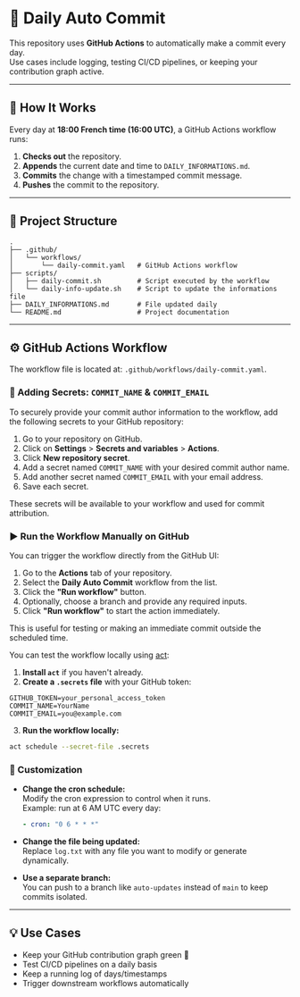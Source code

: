 # 🔄 Daily Auto Commit

This repository uses **GitHub Actions** to automatically make a commit every day.  
Use cases include logging, testing CI/CD pipelines, or keeping your contribution graph active.

---

## 🚀 How It Works

Every day at **18:00 French time (16:00 UTC)**, a GitHub Actions workflow runs:

1. **Checks out** the repository.
2. **Appends** the current date and time to `DAILY_INFORMATIONS.md`.
3. **Commits** the change with a timestamped commit message.
4. **Pushes** the commit to the repository.

---

## 📂 Project Structure

```
.
├── .github/
│   └── workflows/
│       └── daily-commit.yaml   # GitHub Actions workflow
├── scripts/
│   ├── daily-commit.sh         # Script executed by the workflow
│   └── daily-info-update.sh    # Script to update the informations file
├── DAILY_INFORMATIONS.md       # File updated daily
└── README.md                   # Project documentation
```

---

## ⚙️ GitHub Actions Workflow

The workflow file is located at: `.github/workflows/daily-commit.yaml`.

### 🔑 Adding Secrets: `COMMIT_NAME` & `COMMIT_EMAIL`

To securely provide your commit author information to the workflow, add the following secrets to your GitHub repository:

1. Go to your repository on GitHub.
2. Click on **Settings** > **Secrets and variables** > **Actions**.
3. Click **New repository secret**.
4. Add a secret named `COMMIT_NAME` with your desired commit author name.
5. Add another secret named `COMMIT_EMAIL` with your email address.
6. Save each secret.

These secrets will be available to your workflow and used for commit attribution.

### ▶️ Run the Workflow Manually on GitHub

You can trigger the workflow directly from the GitHub UI:

1. Go to the **Actions** tab of your repository.
2. Select the **Daily Auto Commit** workflow from the list.
3. Click the **"Run workflow"** button.
4. Optionally, choose a branch and provide any required inputs.
5. Click **"Run workflow"** to start the action immediately.

This is useful for testing or making an immediate commit outside the scheduled time.

You can test the workflow locally using [act](https://github.com/nektos/act):

1. **Install `act`** if you haven't already.
2. **Create a `.secrets` file** with your GitHub token:
  ```plaintext
  GITHUB_TOKEN=your_personal_access_token
  COMMIT_NAME=YourName
  COMMIT_EMAIL=you@example.com
  ```
3. **Run the workflow locally:**
  ```sh
  act schedule --secret-file .secrets
  ```

### 📅 Customization

- **Change the cron schedule:**  
  Modify the cron expression to control when it runs.  
  Example: run at 6 AM UTC every day:  
  ```yaml
  - cron: "0 6 * * *"
  ```

- **Change the file being updated:**  
  Replace `log.txt` with any file you want to modify or generate dynamically.

- **Use a separate branch:**  
  You can push to a branch like `auto-updates` instead of `main` to keep commits isolated.

---

## 💡 Use Cases

- Keep your GitHub contribution graph green 🌱
- Test CI/CD pipelines on a daily basis
- Keep a running log of days/timestamps
- Trigger downstream workflows automatically
